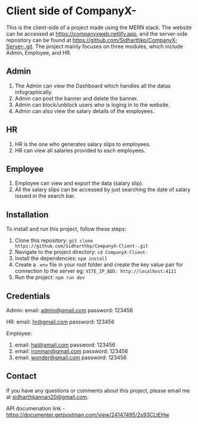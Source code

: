 # Client side of CompanyX-
This is the client-side of a project made using the MERN stack. The website can be accessed at https://companyxweb.netlify.app, and the server-side repository can be found at https://github.com/Sidharthkp/CompanyX-Server-.git. The project mainly focuses on three modules, which include Admin, Employee, and HR.

## Admin
1. The Admin can view the Dashboard which handles all the datas infographically.
2. Admin can post the banner and delete the banner.
3. Admin can block/unblock users who is loging in to the website.
4. Admin can also view the salary details of the employees.

## HR
1. HR is the one who generates salary slips to employees.
2. HR can view all salaries provided to each employees.

## Employee
1. Employee can view and export the data (salary slip).
2. All the salary slips can be accessed by just searching the date of salary issued in the search bar.

## Installation

To install and run this project, follow these steps:

1. Clone this repository: `git clone https://github.com/Sidharthkp/CompanyX-Client-.git`
2. Navigate to the project directory: `cd CompanyX-Client-`
3. Install the dependencies: `npm install`
4. Create a `.env` file in your root folder and create the key value pair for connection to the server eg: `VITE_IP_ADD: http://localhost:4111`
5. Run the project: `npm run dev`

## Credentials

Admin: 
email: admin@gmail.com
password: 123456

HR:
email: hr@gmail.com
password: 123456

Employee:
1. email: hai@gmail.com
   password: 123456
2. email: ironman@gmail.com
   password: 123456
3. email: wonder@gmail.com
   password: 123456

## Contact

If you have any questions or comments about this project, please email me at sidharthkannan20@gmail.com.

API documenation link - https://documenter.getpostman.com/view/24147495/2s93CLtEHw
